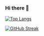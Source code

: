 ### Hi there 👋

[![Top Langs](https://github-readme-stats.vercel.app/api/top-langs/?username=chrysloi)](https://github.com/anuraghazra/github-readme-stats)

[![GitHub Streak](http://github-readme-streak-stats.herokuapp.com?user=chrysloi&theme=dark&hide_border=true&date_format=M%20j%5B%2C%20Y%5D)](https://git.io/streak-stats)

<!--
**chrysloi/chrysloi** is a ✨ _special_ ✨ repository because its `README.md` (this file) appears on your GitHub profile.

Here are some ideas to get you started:

- 🔭 I’m currently working on ...
- 🌱 I’m currently learning ...
- 👯 I’m looking to collaborate on ...
- 🤔 I’m looking for help with ...
- 💬 Ask me about ...
- 📫 How to reach me: ...
- 😄 Pronouns: ...
- ⚡ Fun fact: ...
-->
